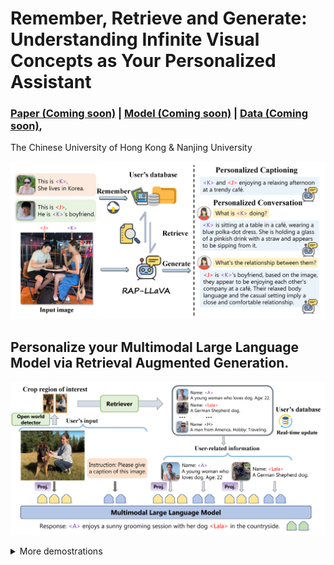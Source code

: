 # Remember, Retrieve and Generate: Understanding Infinite Visual Concepts as Your Personalized Assistant

### [Paper (Coming soon)](https://github.com/Hoar012/Rap-MLLM) | [Model (Coming soon)](https://github.com/Hoar012/Rap-MLLM) | [Data (Coming soon)](https://github.com/Hoar012/Rap-MLLM),
The Chinese University of Hong Kong & Nanjing University

![RAP-LLaVA](./images/intro.png)

## Personalize your Multimodal Large Language Model via Retrieval Augmented Generation.

![RAP Framework](./images/framework.png)

<details><summary>More demostrations</summary>

![demo1](./images/demo1.png)
![demo2](./images/demo2.png)

</details>

